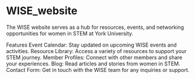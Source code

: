 # WISE_website

The WISE website serves as a hub for resources, events, and networking opportunities for women in STEM at York University. 

Features
Event Calendar: Stay updated on upcoming WISE events and activities.
Resource Library: Access a variety of resources to support your STEM journey.
Member Profiles: Connect with other members and share your experiences.
Blog: Read articles and stories from women in STEM.
Contact Form: Get in touch with the WISE team for any inquiries or support.
